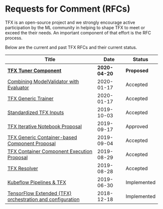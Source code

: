 # Requests for Comment (RFCs)

TFX is an open-source project and we strongly encourage active participation
by the ML community in helping to shape TFX to meet or exceed the their needs.
An important component of that effort is the RFC process.

Below are the current and past TFX RFCs and their current status.

Title | Date | Status |
----- | ---- | ------ |
[**TFX Tuner Component**](https://github.com/tensorflow/community/blob/master/rfcs/20200420-tfx-tuner-component.md) | **2020-04-20** | **Proposed** |
[Combining ModelValidator with Evaluator](https://github.com/tensorflow/community/blob/master/rfcs/20200117-tfx-combining-model-validator-with-evaluator.md) | 2020-01-17 | Accepted |
[TFX Generic Trainer](https://github.com/tensorflow/community/blob/master/rfcs/20200117-tfx-generic-trainer.md) | 2020-01-17 | Accepted |
[Standardized TFX Inputs](https://github.com/tensorflow/community/blob/master/rfcs/20191017-tfx-standardized-inputs.md) | 2019-10-03 | Accepted |
[TFX Iterative Notebook Proposal](https://github.com/tensorflow/community/blob/master/rfcs/20190815-tfx-notebook.md) | 2019-09-17 | Approved |
[TFX Generic Container-based Component Proposal](https://github.com/tensorflow/community/blob/master/rfcs/20190904-tfx-generic-container-based-component.md) | 2019-09-04 | Accepted |
[TFX Container Component Execution Proposal](https://github.com/tensorflow/community/blob/master/rfcs/20190829-tfx-container-component-execution.md) | 2019-08-29 | Accepted |
[TFX Resolver](https://github.com/tensorflow/community/blob/master/rfcs/20190828-tfx-resolver.md) | 2019-08-28 | Accepted |
[Kubeflow Pipelines & TFX](https://github.com/tensorflow/community/blob/master/rfcs/20190630-tfx-on-kfp.md) | 2019-06-30 | Implemented |
[TensorFlow Extended (TFX) orchestration and configuration](https://github.com/tensorflow/community/blob/master/rfcs/20190718-tfx-orchestration.md) | 2018-12-18 | Implemented |
